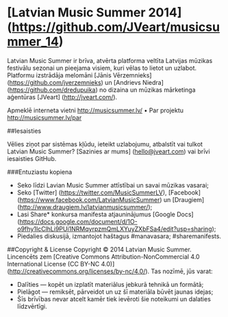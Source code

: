 # [Latvian Music Summer 2014] (https://github.com/JVeart/musicsummer_14)

Latvian Music Summer ir brīva, atvērta platforma veltīta Latvijas mūzikas festivālu sezonai un pieejama visiem, kuri vēlas to lietot un uzlabot. Platformu izstrādāja melomāni [Jānis Vērzemnieks] (https://github.com/jverzemnieks) un [Andrievs Niedra] (https://github.com/dredupuika) no dizaina un mūzikas mārketinga aģentūras [JVeart] (http://jveart.com/).

Apmeklē interneta vietni http://musicsummer.lv/ • Par projektu http://musicsummer.lv/par

##Iesaisties

Vēlies ziņot par sistēmas kļūdu, ieteikt uzlabojumu, atbalstīt vai tulkot Latvian Music Summer? [Sazinies ar mums] (hello@jveart.com) vai brīvi iesaisties GitHub.

###Entuziastu kopiena
* Seko līdzi Lavian Music Summer attīstībai un savai mūzikas vasarai;
* Seko [Twitter] (https://twitter.com/MusicSummerLV), [Facebook] (https://www.facebook.com/LatvianMusicSummer) un [Draugiem] (http://www.draugiem.lv/latvianmusicsummer/);
* Lasi Share* konkursa manifesta atjauninājumus [Google Docs] (https://docs.google.com/document/d/1O-o9fhy1IcClhLi9PUi1NRMqyrpzmQmLXYuyZXbFSa4/edit?usp=sharing);
* Piedalies diskusijā, izmantojot haštagus #manavasara; #sharemanifests.

##Copyright & License
Copyright © 2014 Latvian Music Summer.
Lincencēts zem [Creative Commons Attribution-NonCommercial 4.0 International License (CC BY-NC 4.0)] (http://creativecommons.org/licenses/by-nc/4.0/). Tas nozīmē, jūs varat:
* Dalīties — kopēt un izplatīt materiālus jebkurā tehnikā un formātā;
* Pielāgot — remiksēt, pārveidot un uz šī materiāla būvēt jaunas idejas;
* Šīs brīvības nevar atcelt kamēr tiek ievēroti šie noteikumi un dalaties līdzvērtīgi.


